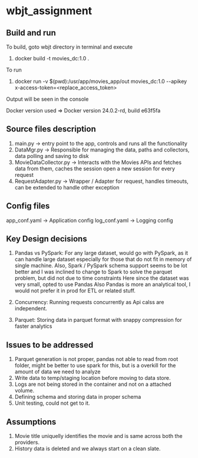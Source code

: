 # wbjt_assignment

Build and run
-------------
To build, goto wbjt directory in terminal and execute
1. docker build -t movies_dc:1.0 .

To run
1. docker run -v $(pwd):/usr/app/movies_app/out movies_dc:1.0 --apikey x-access-token=<replace_access_token>

Output will be seen in the console

Docker version used => Docker version 24.0.2-rd, build e63f5fa

Source files description
--------------------
1. main.py -> entry point to the app, controls and runs all the functionality
2. DataMgr.py -> Responsible for managing the data, paths and collectors, data polling and saving to disk
3. MovieDataCollector.py -> Interacts with the Movies APIs and fetches data from them, caches the session open a new session for every request
4. RequestAdapter.py -> Wrapper / Adapter for request, handles timeouts, can be extended to handle other exception

Config files
------------
app_conf.yaml -> Application config
log_conf.yaml -> Logging config

Key Design decisions
--------------------

1. Pandas vs PySpark:
   For any large dataset, would go with PySpark, as it can handle large dataset especially for those that do not fit in memory of single machine.
   Also, Spark / PySpark schema support seems to be lot better and I was inclined to change to Spark to solve the parquet problem, but did not due to time constraints
   Here since the dataset was very small, opted to use Pandas
   Also Pandas is more an analytical tool, I would not prefer it in prod for ETL or related stuff.
   
3. Concurrency: Running requests concurrently as Api calss are independent.
   
5. Parquet: Storing data in parquet format with snappy compression for faster analytics

Issues to be addressed
-----------------------
1. Parquet generation is not proper, pandas not able to read from root folder, might be better to use spark for this, but is a overkill for the amount of data we need to analyze
2. Write data to temp/staging location before moving to data store.
3. Logs are not being stored in the container and not on a attached volume.
4. Defining schema and storing data in proper schema
5. Unit testing, could not get to it.


Assumptions
-----------
1. Movie title uniquelly identifies the movie and is same across both the providers.
2. History data is deleted and we always start on a clean slate.
   
   




